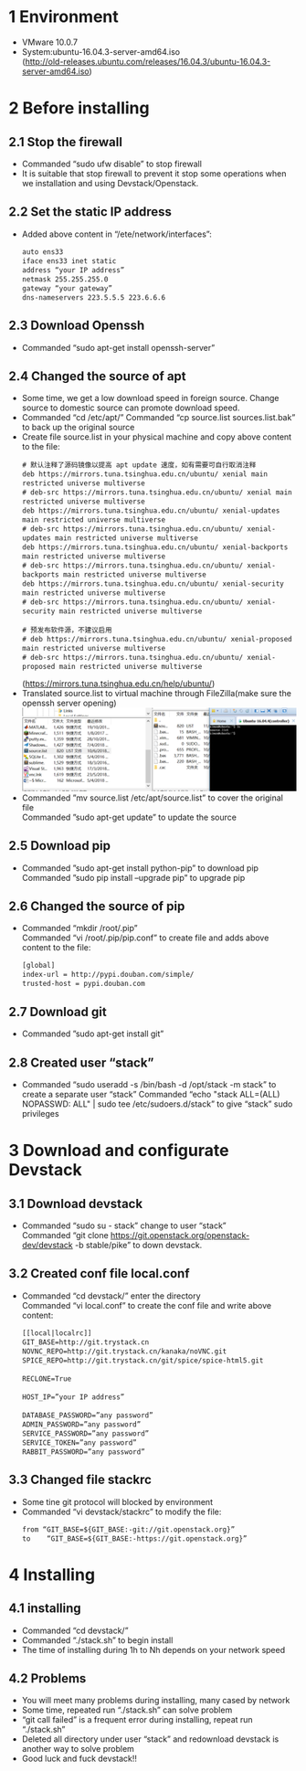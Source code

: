 # 1 Environment
-	VMware 10.0.7
-	System:ubuntu-16.04.3-server-amd64.iso  
(http://old-releases.ubuntu.com/releases/16.04.3/ubuntu-16.04.3-server-amd64.iso)
# 2 Before installing
## 2.1 Stop the firewall
- Commanded “sudo ufw disable” to stop firewall
- It is suitable that stop firewall to prevent it stop some operations when we installation and using Devstack/Openstack.
## 2.2 Set the static IP address
- Added above content in “/ete/network/interfaces”:
  ```
  auto ens33
  iface ens33 inet static
  address “your IP address”
  netmask 255.255.255.0
  gateway “your gateway”
  dns-nameservers 223.5.5.5 223.6.6.6
  ```
 
## 2.3 Download Openssh
- Commanded “sudo apt-get install openssh-server”
## 2.4 Changed the source of apt
- Some time, we get a low download speed in foreign source. Change source to domestic source can promote download speed.
- Commanded “cd /etc/apt/”
Commanded “cp source.list sources.list.bak” to back up the original source
- Create file source.list in your physical machine and copy above content to the file:  
  ```
  # 默认注释了源码镜像以提高 apt update 速度，如有需要可自行取消注释
  deb https://mirrors.tuna.tsinghua.edu.cn/ubuntu/ xenial main restricted universe multiverse
  # deb-src https://mirrors.tuna.tsinghua.edu.cn/ubuntu/ xenial main restricted universe multiverse
  deb https://mirrors.tuna.tsinghua.edu.cn/ubuntu/ xenial-updates main restricted universe multiverse
  # deb-src https://mirrors.tuna.tsinghua.edu.cn/ubuntu/ xenial-updates main restricted universe multiverse
  deb https://mirrors.tuna.tsinghua.edu.cn/ubuntu/ xenial-backports main restricted universe multiverse
  # deb-src https://mirrors.tuna.tsinghua.edu.cn/ubuntu/ xenial-backports main restricted universe multiverse
  deb https://mirrors.tuna.tsinghua.edu.cn/ubuntu/ xenial-security main restricted universe multiverse
  # deb-src https://mirrors.tuna.tsinghua.edu.cn/ubuntu/ xenial-security main restricted universe multiverse
  
  # 预发布软件源，不建议启用
  # deb https://mirrors.tuna.tsinghua.edu.cn/ubuntu/ xenial-proposed main restricted universe multiverse
  # deb-src https://mirrors.tuna.tsinghua.edu.cn/ubuntu/ xenial-proposed main restricted universe multiverse
  ```  
  (https://mirrors.tuna.tsinghua.edu.cn/help/ubuntu/)
- Translated source.list to virtual machine through FileZilla(make sure the openssh server opening)
  ![](translate_source.list.png)
- Commanded ”mv source.list /etc/apt/source.list” to cover the original file  
  Commanded ”sudo apt-get update” to update the source
## 2.5 Download pip
- Commanded ”sudo apt-get install python-pip” to download pip  
  Commanded ”sudo pip install –upgrade pip” to upgrade pip
## 2.6 Changed the source of pip
- Commanded “mkdir /root/.pip”  
  Commanded “vi /root/.pip/pip.conf” to create file and adds above content to the file:
  ```
  [global]
  index-url = http://pypi.douban.com/simple/
  trusted-host = pypi.douban.com
  ```
## 2.7 Download git
- Commanded ”sudo apt-get install git”
## 2.8 Created user “stack”
- Commanded “sudo useradd -s /bin/bash -d /opt/stack -m stack” to create a separate user “stack”
Commanded “echo "stack ALL=(ALL) NOPASSWD: ALL" | sudo tee /etc/sudoers.d/stack” to give “stack” sudo privileges
# 3 Download and configurate Devstack
## 3.1 Download devstack
- Commanded “sudo su - stack” change to user “stack”  
  Commanded “git clone https://git.openstack.org/openstack-dev/devstack -b stable/pike” to down devstack.
## 3.2	Created conf file local.conf
- Commanded “cd devstack/” enter the directory  
  Commanded “vi local.conf” to create the conf file and write above content:
  ```
  [[local|localrc]]
  GIT_BASE=http://git.trystack.cn
  NOVNC_REPO=http://git.trystack.cn/kanaka/noVNC.git
  SPICE_REPO=http://git.trystack.cn/git/spice/spice-html5.git

  RECLONE=True

  HOST_IP=”your IP address”

  DATABASE_PASSWORD=”any password”
  ADMIN_PASSWORD=”any password”
  SERVICE_PASSWORD=”any password”
  SERVICE_TOKEN=”any password”
  RABBIT_PASSWORD=”any password”
  ```
## 3.3	Changed file stackrc
- Some tine git protocol will blocked by environment
- Commanded “vi devstack/stackrc” to modify the file:
  ```
  from “GIT_BASE=${GIT_BASE:-git://git.openstack.org}”
  to    “GIT_BASE=${GIT_BASE:-https://git.openstack.org}”
  ```
 
# 4 Installing
## 4.1 installing
- Commanded “cd devstack/”
- Commanded “./stack.sh” to begin install
- The time of installing during 1h to Nh depends on your network speed 
## 4.2 Problems
- You will meet many problems during installing, many cased by network
- Some time, repeated run “./stack.sh” can solve problem
- “git call failed” is a frequent error during installing, repeat run “./stack.sh”
- Deleted all directory under user “stack” and redownload devstack is another way to solve problem
- Good luck and fuck devstack!!

